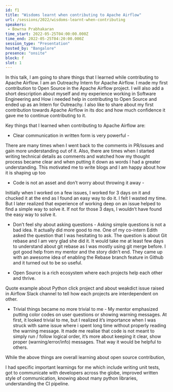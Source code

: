 ```yaml
---
id: f1
title: "Wisdoms learnt when contributing to Apache Airflow"
url: /sessions/2022/wisdoms-learnt-when-contributing
speakers:
 - Bowrna Prabhakaran
time_start: 2022-05-25T04:00:00.000Z
time_end: 2022-05-25T04:20:00.000Z
session_type: "Presentation"
hosted_by: "Bangalore"
presence: "onsite"
block: f
slot: 1
---
```


In this talk, I am going to share things that I learned while contributing to Apache Airflow. I am an Outreachy Intern for Apache Airflow. I made my first contribution to Open Source in the Apache Airflow project. I will also add a short description about myself and my experience working in Software Engineering and How i needed help in contributing to Open Source and ended up as an Intern for Outreachy. I also like to share about my first contribution towards Apache Airflow in its doc and how much confidence it gave me to continue contributing to it.
 
 
 
 Key things that I learned when contributing to Apache Airflow are:
 
 * Clear communication in written form is very powerful - 
 
 There are many times when I went back to the comments in PR/issues and gain more understanding out of it. Also, there are times when I started writing technical details as comments and watched how my thought process became clear and when putting it down as words I had a greater understanding. This motivated me to write blogs and I am happy about how it is shaping up too
 
 
 
 * Code is not an asset and don’t worry about throwing it away - 
 
 Initially when I worked on a few issues, I worked for 3 days on it and chucked it at the end as I found an easy way to do it. I felt I wasted my time. But I later realized that experience of working deep on an issue helped to find a simple way to solve it. If not for those 3 days, I wouldn’t have found the easy way to solve it. 
 
 
 
 * Don’t feel shy about asking questions - Asking simple questions is not a bad idea. It actually did more good to me. One of my co-intern Edith asked the question that I was hesitating to ask. The question is about Git rebase and I am very glad she did it. It would take me at least few days to understand about git rebase as I was mostly using git merge before. I got good help from my mentor and the story didn’t end. They came up with an awesome idea of enabling the Rebase branch feature in Github and it turned out to be so useful.
 
  
 
 * Open Source is a rich ecosystem where each projects help each other and thrive. 
 
 Quote example about Python click project and about weakdict issue raised in Airflow Slack channel to tell how each projects are interdependent on other.
 
 
 
 * Trivial things became no more trivial to me - My mentor emphasized putting color codes on user questions or showing warning messages. At first, it looked trivial to me, but I realized it’s importance when I was struck with same issue where i spent long time without properly reading the warning message. It made me realise that code is not meant to simply run / follow logical order, it’s more about keeping it clear, show proper (warning/error/info) messages. That way it would be helpful to others.
 
 
 
 While the above things are overall learning about open source contribution,
 
 
 
 I had specific important learnings for me which include writing unit tests, got to communicate with developers across the globe, improved written style of communication, knowing about many python libraries, understanding the CI pipeline.